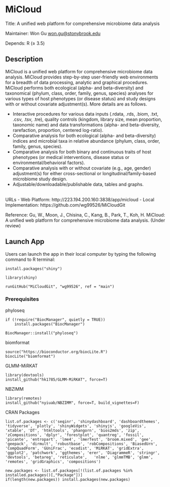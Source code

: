 # MiCloud
Title: A unified web platform for comprehensive microbiome data analysis

Maintainer: Won Gu won.gu@stonybrook.edu

Depends: R (≥ 3.5)

## Description
MiCloud is a unified web platform for comprehensive microbiome data analysis. MiCloud provides step-by-step user-friendly web environments for a breadth of data processing, analytic and graphical procedures. MiCloud performs both ecological (alpha- and beta-diversity) and taxonomical (phylum, class, order, family, genus, species) analyses for various types of host phenotypes (or disease status) and study designs with or without covariate adjustment(s). More details are as follows.

- Interactive procedures for various data inputs (.rdata, .rds, .biom, .txt, .csv, .tsv, .tre), quality controls (kingdom, library size, mean proportion, taxonomic name) and data transformations (alpha- and beta-diversity, rarefaction, proportion, centered log-ratio).
- Comparative analysis for both ecological (alpha- and beta-diversity) indices and microbial taxa in relative abundance (phylum, class, order, family, genus, species).
- Comparative analysis for both binary and continuous traits of host phenotypes (or medical interventions, disease status or environmental/behavioral factors).
- Comparative analysis with or without covariate (e.g., age, gender) adjustment(s) for either cross-sectional or longitudinal/family-based microbiome study design.
- Adjustable/downloadable/publishable data, tables and graphs.

<br/>
URLs
- Web Platform: http://223.194.200.160:3838/app/micloud
- Local Implementation: https://github.com/wg99526/MiCloudGit


Reference: Gu, W., Moon, J., Chisina, C., Kang, B., Park, T., Koh, H. MiCloud: A unified web platform for comprehensive microbiome data analysis. (Under review)

## Launch App 
Users can launch the app in their local computer by typing the following command to R terminal:

```
install.packages("shiny")

library(shiny)

runGitHub("MiCloudGit", "wg99526", ref = "main")
```


### Prerequisites

phyloseq
```
if (!require("BiocManager", quietly = TRUE))
    install.packages("BiocManager")

BiocManager::install("phyloseq")
```

biomformat
```
source("https://bioconductor.org/biocLite.R")
biocLite("biomformat")
```

GLMM-MiRKAT
```
library(devtools)
install_github("hk1785/GLMM-MiRKAT", force=T)
```

NBZIMM
```
library(remotes)
install_github("nyiuab/NBZIMM", force=T, build_vignettes=F)
```


CRAN Packages

```
list.of.packages <- c('seqinr', 'shinydashboard', 'dashboardthemes', 'tidyverse', 'plotly', 'shinyWidgets', 'shinyjs', 'googleVis', 'xtable', 'DT', 'htmltools', 'phangorn', 'bios2mds', 'zip', 'zCompositions', 'dplyr', 'forestplot', 'quantreg', 'fossil', 'picante', 'entropart', 'lme4', 'lmerTest', 'broom.mixed', 'gee', 'geepack', 'dirmult', 'robustbase', 'robCompositions', 'BiasedUrn', 'CompQuadForm', 'GUniFrac', 'ecodist', 'MiRKAT', 'gridExtra', 'ggplot2', 'patchwork', 'ggthemes', 'erer', 'DiagrammeR', 'stringr', 'devtools', 'betareg', 'reticulate',   'nlme', 'glmmTMB', 'glmm', 'remotes', 'gridGraphics', 'compositions')

new.packages <- list.of.packages[!(list.of.packages %in% installed.packages()[,"Package"])]
if(length(new.packages)) install.packages(new.packages)
```


